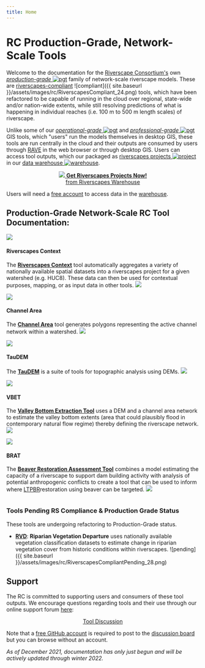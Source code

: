 ```yaml
---
title: Home
---
```

# RC Production-Grade, Network-Scale Tools
Welcome to the documentation for the [Riverscape Consortium's](https://riverscapes.xyz) own [_production-grade_ ![pgt](https://riverscapes.xyz/assets/images/tools/grade/TRL_6_32p.png)](https://riverscapes.xyz/Tools/discrimination.html#tool-grade) family of network-scale riverscape models. These are  [riverscapes-compliant](https://riverscapes.xyz/Tools/#riverscapes-compliant) ![compliant]({{ site.baseurl }}/assets/images/rc/RiverscapesCompliant_24.png) tools, which have been refactored to be capable of running in the cloud over regional, state-wide and/or nation-wide extents, while still resolving predictions of what is happening in individual reaches (i.e. 100 m to 500 m length scales) of riverscape. 

Unlike some of our  [_operational-grade_ ![pgt](https://riverscapes.xyz/assets/images/tools/grade/TRL_4_32p.png)](https://riverscapes.xyz/Tools/discrimination.html#tool-grade) and  [_professional-grade_ ![pgt](https://riverscapes.xyz/assets/images/tools/grade/TRL_5_32p.png)](https://riverscapes.xyz/Tools/discrimination.html#tool-grade) GIS tools, which "users" run the models themselves in desktop GIS, these tools are run centrally in the cloud and their outputs are consumed by users through [RAVE](http://rave.riverscapes.xyz) in the web browser or through desktop GIS.  Users can access tool outputs, which our packaged as [riverscapes projects ![project](https://riverscapes.xyz/assets/images/data/RiverscapesProject_24.png)](https://riverscapes.xyz/Tools/Technical_Reference/Documentation_Standards/Riverscapes_Projects/) in our  [data warehouse ![warehouse](https://riverscapes.xyz/assets/images/data/RiverscapesWarehouseCloud_24.png)](https://data.riverscapes.xyz/).  

<div align="center">
<a class="hollow button" href="https://data.riverscapes.xyz"> <img  src="https://riverscapes.xyz/assets/images/data/RiverscapesWarehouseCloud_24.png">  <b>Get Riverscapes Projects Now!</b><br>from Riverscapes Warehouse </a>
</div>

Users will need a [free account](https://riverscapes.xyz/Data_Warehouses/signup.html) to access data in the [warehouse](https://data.riverscapes.xyz). 





## Production-Grade Network-Scale RC Tool Documentation:

<div class="row small-up-2 medium-up-3">

  <div class="column">
    <div class="card">
      <a href="https://tools.riverscapes.xyz/rscontext" target="blank"><img align="center" src="{{ site.baseurl }}/assets/images/tools/RSC_Tile.png"></a>
      <div class="card-section">
        <h4>Riverscapes Context</h4>
        <p>The <a href="https://tools.riverscapes.xyz/rscontext/"><b>Riverscapes Context</b></a>  tool automatically aggregates a variety of nationally available spatial datasets into a riverscapes project for a given watershed (e.g. HUC8). These data can then be used for contextual purposes, mapping, or as input data in other tools. <img src="{{ site.baseurl }}/assets/images/rc/RiverscapesCompliant_24.png"></p>
      </div>
    </div>
  </div>

  <div class="column">
    <div class="card">
      <a href="https://tools.riverscapes.xyz/channel" target="blank"><img align="center" src="{{ site.baseurl }}/assets/images/tools/ChannelArea_Tile.png"></a>
      <div class="card-section">
        <h4>Channel Area</h4>
        <p>The <a href="https://tools.riverscapes.xyz/channel" targetj="blank"><b>Channel Area</b></a>  tool generates polygons representing the active channel network within a watershed. <img src="{{ site.baseurl }}/assets/images/rc/RiverscapesCompliant_24.png"></p>
      </div>
    </div>
  </div>

  <div class="column">
    <div class="card">
      <a href="https://tools.riverscapes.xyz/taudem" target="blank"><img align="center" src="{{ site.baseurl }}/assets/images/tools/TauDEM_Tile.png"></a>
      <div class="card-section">
        <h4>TauDEM</h4>
        <p>The <a href="https://tools.riverscapes.xyz/taudem"><b>TauDEM</b></a> is a suite of tools for topographic analysis using DEMs. <img src="{{ site.baseurl }}/assets/images/rc/RiverscapesCompliant_24.png"></p>
      </div>
    </div>
  </div>

</div>

<div class="row small-up-2 medium-up-3">

  <div class="column">
    <div class="card">
      <a href="https://tools.riverscapes.xyz/vbet"><img align="center" src="{{ site.baseurl }}/assets/images/tools/VBET_Tile.png"></a>
      <div class="card-section">
        <h4>VBET</h4>
        <p>The <a href="https://tools.riverscapes.xyz/vbet"><b>Valley Bottom Extraction Tool</b></a> uses a DEM and a channel area network to estimate the valley bottom extents (area that could plausibly flood in contemporary natural flow regime) thereby defining the riverscape network. <img src="{{ site.baseurl }}/assets/images/rc/RiverscapesCompliant_24.png"></p>
      </div>
    </div>
  </div>

  <div class="column">
    <div class="card">
      <a href="https://tools.riverscapes.xyz/brat" target="blank"><img align="center" src="{{ site.baseurl }}/assets/images/tools/BRAT_Tile.png"></a>
      <div class="card-section">
        <h4>BRAT</h4>
        <p>The <a href="https://tools.riverscapes.xyz/brat"><b>Beaver Restoration Assessment Tool</b></a> combines a model estimating the capacity of a riverscape to support dam building activity with analysis of potential anthropogenic conflicts to create a tool that can be used to inform where <a href ="http://lowtechpbr.restoration.usu.edu/">LTPBR</a>restoration using beaver can be targeted. <img src="{{ site.baseurl }}/assets/images/rc/RiverscapesCompliant_24.png"></p>
      </div>
    </div>
  </div>
  <!--
  <div class="column">
    <div class="card">
      <a href="https://tools.riverscapes.xyz/brat"><img align="center" src="{{ site.baseurl }}/assets/images/tools/BRAT_Tile.png"></a>
      <div class="card-section">
        <h4>BRAT</h4>
        <p>The <a href="https://tools.riverscapes.xyz/brat"><b>Beaver Restoration Assessment Tool</b></a> combines a model estimating the capacity of a riverscape to support dam building activity with analysis of potential anthropogenic conflicts to create a tool that can be used to inform where <a href ="http://lowtechpbr.restoration.usu.edu/">LTPBR</a>restoration using beaver can be targeted. <img src="{{ site.baseurl }}/assets/images/rc/RiverscapesCompliant_24.png"></p>
      </div>
    </div>
  </div>
  --->
</div>




### Tools Pending RS Compliance & Production Grade Status
These tools are undergoing refactoring to Production-Grade status.

* [**RVD**](https://tools.riverscapes.xyz/rvd): **Riparian Vegetation Departure** uses nationally available vegetation classification datasets to estimate change in riparian vegetation cover from historic conditions within riverscapes. ![pending]({{ site.baseurl }}/assets/images/rc/RiverscapesCompliantPending_28.png)
<!--- * [**Confinement**](https://tools.riverscapes.xyz/cofinement): The **Confinement Tool** calculates the valley confinement for each segment of a drainage network. ![pending]({{ site.baseurl }}/assets/images/rc/RiverscapesCompliantPending_28.png) -->

## Support
The RC is committed to supporting users and consumers of these tool outputs. We encourage questions regarding tools and their use through our online support forum [here](https://github.com/Riverscapes/riverscapes-tools/discussions):

<div align="center"><a class="button" href="https://github.com/Riverscapes/riverscapes-tools/discussions"><i class="fa fa-github"></i> Tool Discussion</a></div>

Note that a [free GitHub <i class="fa fa-github"></i> account](https://github.com/signup?ref_cta=Sign+up&ref_loc=header+logged+out&ref_page=%2F&source=header-home) is required to post to the [discussion board](https://github.com/Riverscapes/riverscapes-tools/discussions) but you can browse without an account.

_As of December 2021, documentation has only just begun and will be actively updated through winter 2022._